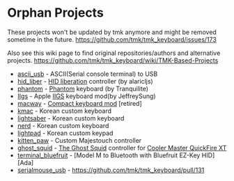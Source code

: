 Orphan Projects
===============
These projects won't be updated by tmk anymore and might be removed sometime in the future.
https://github.com/tmk/tmk_keyboard/issues/173

Also see this wiki page to find original repositories/authors and alternative projects.
https://github.com/tmk/tmk_keyboard/wiki/TMK-Based-Projects


* [ascii_usb](ascii_usb/)        - ASCII(Serial console terminal) to USB
* [hid_liber](hid_liber/)        - [HID liberation][HID_liber] controller (by alaricljs)
* [phantom](phantom/)            - [Phantom] keyboard (by Tranquilite)
* [IIgs](IIgs/)                  - Apple [IIGS] keyboard mod(by JeffreySung)
* [macway](macway/)              - [Compact keyboard mod][GH_macway] [retired]
* [kmac](kmac/)                  - Korean custom keyboard
* [lightsaber](lightsaber/)      - Korean custom keyboard
* [nerd](nerd/)                  - Korean custom keyboard
* [lightpad](lightpad)           - Korean custom keypad
* [kitten_paw](kitten_paw)       - Custom Majestouch controller
* [ghost_squid](ghost_squid/)    - [The Ghost Squid][ghost_squid] controller for [Cooler Master QuickFire XT][cmxt]
* [terminal_bluefruit](terminal_bluefruit)   - [Model M to Bluetooth with Bluefruit EZ-Key HID][Ada]
* [serialmouse_usb](serialmouse_usb) - <https://github.com/tmk/tmk_keyboard/pull/131>

[GH_macway]:    http://geekhack.org/showwiki.php?title=Island:11930
[HID_liber]:    http://deskthority.net/wiki/HID_Liberation_Device_-_DIY_Instructions
[Phantom]:      http://geekhack.org/index.php?topic=26742
[IIGS]:         http://en.wikipedia.org/wiki/Apple_IIGS
[ghost_squid]:  http://deskthority.net/wiki/Costar_replacement_controllers#The_Ghost_Squid
[cmxt]:         http://gaming.coolermaster.com/en/products/keyboards/quickfirext/
[M_bluefruit]:  https://learn.adafruit.com/convert-your-model-m-keyboard-to-bluetooth-with-bluefruit-ez-key-hid/overview
